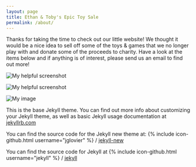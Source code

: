 ```yaml
---
layout: page
title: Ethan & Toby's Epic Toy Sale
permalink: /about/
---
```


Thanks for taking the time to check out our little website! We thought it would be a nice idea to sell off some of the toys & games that we no longer play with and donate some of the proceeds to charity. Have a look at the items below and if anything is of interest, please send us an email to find out more!

![My helpful screenshot](http://www.east2eden.co.uk/uploads/images/products/home/toys/2945.jpg)

![My helpful screenshot](https://www.dropbox.com/s/st7cgux83gbv8va/IMG_0774.JPG)

![My image]()

This is the base Jekyll theme. You can find out more info about customizing your Jekyll theme, as well as basic Jekyll usage documentation at [jekyllrb.com](http://jekyllrb.com/)

You can find the source code for the Jekyll new theme at:
{% include icon-github.html username="jglovier" %} /
[jekyll-new](https://github.com/jglovier/jekyll-new)

You can find the source code for Jekyll at
{% include icon-github.html username="jekyll" %} /
[jekyll](https://github.com/jekyll/jekyll)

